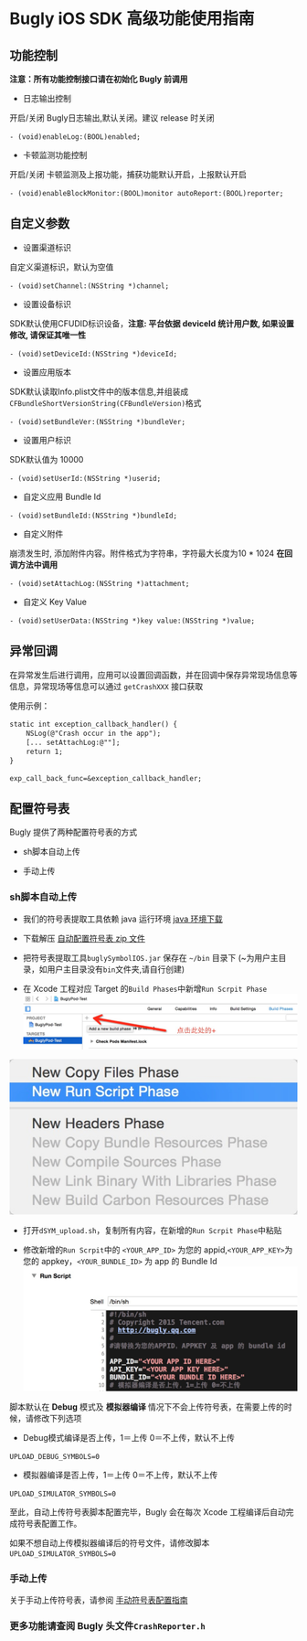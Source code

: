 # Bugly iOS SDK 高级功能使用指南

## 功能控制

**注意：所有功能控制接口请在初始化 Bugly 前调用**

- 日志输出控制

开启/关闭 Bugly日志输出,默认关闭。建议 release 时关闭

`- (void)enableLog:(BOOL)enabled;`

- 卡顿监测功能控制

开启/关闭 卡顿监测及上报功能，捕获功能默认开启，上报默认开启

`- (void)enableBlockMonitor:(BOOL)monitor autoReport:(BOOL)reporter;`

## 自定义参数

- 设置渠道标识

自定义渠道标识，默认为空值

`- (void)setChannel:(NSString *)channel;`

- 设置设备标识

SDK默认使用CFUDID标识设备，**注意: 平台依据 deviceId 统计用户数, 如果设置修改, 请保证其唯一性**

`- (void)setDeviceId:(NSString *)deviceId;`

- 设置应用版本

SDK默认读取Info.plist文件中的版本信息,并组装成`CFBundleShortVersionString(CFBundleVersion)`格式

`- (void)setBundleVer:(NSString *)bundleVer;`

- 设置用户标识

SDK默认值为 10000

`- (void)setUserId:(NSString *)userid;`

- 自定义应用 Bundle Id

`- (void)setBundleId:(NSString *)bundleId;`

- 自定义附件

崩溃发生时, 添加附件内容。附件格式为字符串，字符最大长度为10 * 1024 **在回调方法中调用**

`- (void)setAttachLog:(NSString *)attachment;`

- 自定义 Key Value

`- (void)setUserData:(NSString *)key value:(NSString *)value;`

## 异常回调

在异常发生后进行调用，应用可以设置回调函数，并在回调中保存异常现场信息等信息，异常现场等信息可以通过 `getCrashXXX` 接口获取

使用示例：

	static int exception_callback_handler() {
		NSLog(@"Crash occur in the app");
		[... setAttachLog:@""];
		return 1;
	}

`exp_call_back_func=&exception_callback_handler;`

## 配置符号表

Bugly 提供了两种配置符号表的方式

- sh脚本自动上传

- 手动上传

### sh脚本自动上传

- 我们的符号表提取工具依赖 java 运行环境 [java 环境下载](https://support.apple.com/kb/DL1572?locale=zh_CN)

- 下载解压 [自动配置符号表 zip 文件](http://bugly.qq.com/sdkdown?id=6ecfd28d-d8ea-4446-a9c8-13aed4a94f04)

- 把符号表提取工具`buglySymbolIOS.jar` 保存在 `~/bin` 目录下 (~为用户主目录，如用户主目录没有`bin`文件夹,请自行创建)

- 在 Xcode 工程对应 Target 的`Build Phases`中新增`Run Scrpit Phase`
![](./dSYMUpload_1@2x.jpg)

![](./dSYMUpload_2@2x.jpg)

- 打开`dSYM_upload.sh`，复制所有内容，在新增的`Run Scrpit Phase`中粘贴

- 修改新增的`Run Scrpit`中的 `<YOUR_APP_ID>` 为您的 appid,`<YOUR_APP_KEY>`为您的 appkey，`<YOUR_BUNDLE_ID>` 为 app 的 Bundle Id
![](./dSYMUpload_3@2x.jpg)

脚本默认在 **Debug** 模式及 **模拟器编译** 情况下不会上传符号表，在需要上传的时候，请修改下列选项

- Debug模式编译是否上传，1＝上传 0＝不上传，默认不上传

`UPLOAD_DEBUG_SYMBOLS=0`

- 模拟器编译是否上传，1＝上传 0＝不上传，默认不上传

`UPLOAD_SIMULATOR_SYMBOLS=0`

至此，自动上传符号表脚本配置完毕，Bugly 会在每次 Xcode 工程编译后自动完成符号表配置工作。

如果不想自动上传模拟器编译后的符号文件，请修改脚本`UPLOAD_SIMULATOR_SYMBOLS=0`

### 手动上传

关于手动上传符号表，请参阅 [手动符号表配置指南](http://bugly.qq.com)


### 更多功能请查阅 Bugly 头文件`CrashReporter.h`
